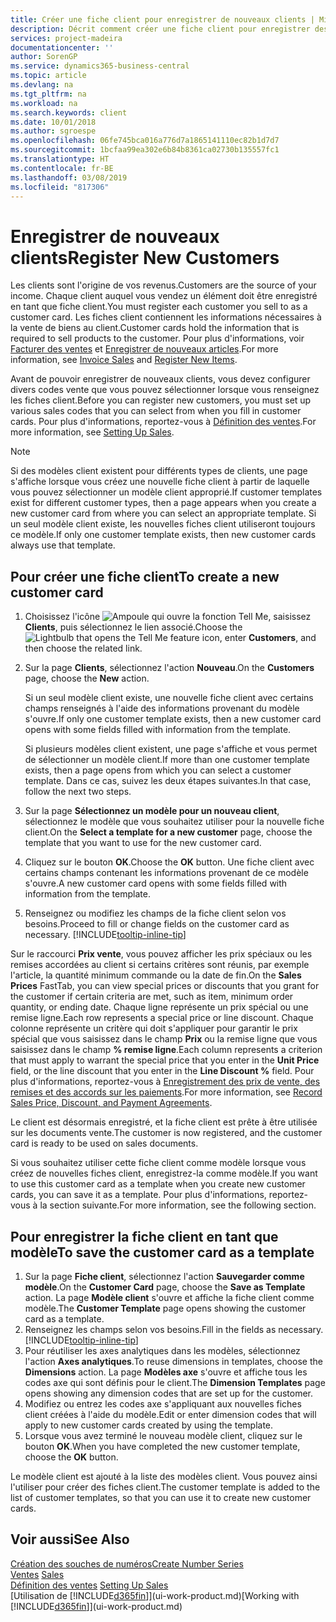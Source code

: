```yaml
---
title: Créer une fiche client pour enregistrer de nouveaux clients | Microsoft Docs
description: Décrit comment créer une fiche client pour enregistrer des informations sur chaque nouveau client ou client auquel vous vendez.
services: project-madeira
documentationcenter: ''
author: SorenGP
ms.service: dynamics365-business-central
ms.topic: article
ms.devlang: na
ms.tgt_pltfrm: na
ms.workload: na
ms.search.keywords: client
ms.date: 10/01/2018
ms.author: sgroespe
ms.openlocfilehash: 06fe745bca016a776d7a1865141110ec82b1d7d7
ms.sourcegitcommit: 1bcfaa99ea302e6b84b8361ca02730b135557fc1
ms.translationtype: HT
ms.contentlocale: fr-BE
ms.lasthandoff: 03/08/2019
ms.locfileid: "817306"
---
```

# <a name="register-new-customers"></a><span data-ttu-id="6361b-103">Enregistrer de nouveaux clients</span><span class="sxs-lookup"><span data-stu-id="6361b-103">Register New Customers</span></span>
<span data-ttu-id="6361b-104">Les clients sont l'origine de vos revenus.</span><span class="sxs-lookup"><span data-stu-id="6361b-104">Customers are the source of your income.</span></span> <span data-ttu-id="6361b-105">Chaque client auquel vous vendez un élément doit être enregistré en tant que fiche client.</span><span class="sxs-lookup"><span data-stu-id="6361b-105">You must register each customer you sell to as a customer card.</span></span> <span data-ttu-id="6361b-106">Les fiches client contiennent les informations nécessaires à la vente de biens au client.</span><span class="sxs-lookup"><span data-stu-id="6361b-106">Customer cards hold the information that is required to sell products to the customer.</span></span> <span data-ttu-id="6361b-107">Pour plus d'informations, voir [Facturer des ventes](sales-how-invoice-sales.md) et [Enregistrer de nouveaux articles](inventory-how-register-new-items.md).</span><span class="sxs-lookup"><span data-stu-id="6361b-107">For more information, see [Invoice Sales](sales-how-invoice-sales.md) and [Register New Items](inventory-how-register-new-items.md).</span></span>  

<span data-ttu-id="6361b-108">Avant de pouvoir enregistrer de nouveaux clients, vous devez configurer divers codes vente que vous pouvez sélectionner lorsque vous renseignez les fiches client.</span><span class="sxs-lookup"><span data-stu-id="6361b-108">Before you can register new customers, you must set up various sales codes that you can select from when you fill in customer cards.</span></span> <span data-ttu-id="6361b-109">Pour plus d'informations, reportez-vous à [Définition des ventes](sales-setup-sales.md).</span><span class="sxs-lookup"><span data-stu-id="6361b-109">For more information, see [Setting Up Sales](sales-setup-sales.md).</span></span>

> [!NOTE]  
>   <span data-ttu-id="6361b-110">Si des modèles client existent pour différents types de clients, une page s'affiche lorsque vous créez une nouvelle fiche client à partir de laquelle vous pouvez sélectionner un modèle client approprié.</span><span class="sxs-lookup"><span data-stu-id="6361b-110">If customer templates exist for different customer types, then a page appears when you create a new customer card from where you can select an appropriate template.</span></span> <span data-ttu-id="6361b-111">Si un seul modèle client existe, les nouvelles fiches client utiliseront toujours ce modèle.</span><span class="sxs-lookup"><span data-stu-id="6361b-111">If only one customer template exists, then new customer cards always use that template.</span></span>

## <a name="to-create-a-new-customer-card"></a><span data-ttu-id="6361b-112">Pour créer une fiche client</span><span class="sxs-lookup"><span data-stu-id="6361b-112">To create a new customer card</span></span>
1. <span data-ttu-id="6361b-113">Choisissez l'icône ![Ampoule qui ouvre la fonction Tell Me](media/ui-search/search_small.png "Dites-moi ce que vous voulez faire"), saisissez **Clients**, puis sélectionnez le lien associé.</span><span class="sxs-lookup"><span data-stu-id="6361b-113">Choose the ![Lightbulb that opens the Tell Me feature](media/ui-search/search_small.png "Tell me what you want to do") icon, enter **Customers**, and then choose the related link.</span></span>  
2. <span data-ttu-id="6361b-114">Sur la page **Clients**, sélectionnez l'action **Nouveau**.</span><span class="sxs-lookup"><span data-stu-id="6361b-114">On the **Customers** page, choose the **New** action.</span></span>

    <span data-ttu-id="6361b-115">Si un seul modèle client existe, une nouvelle fiche client avec certains champs renseignés à l'aide des informations provenant du modèle s'ouvre.</span><span class="sxs-lookup"><span data-stu-id="6361b-115">If only one customer template exists, then a new customer card opens with some fields filled with information from the template.</span></span>

    <span data-ttu-id="6361b-116">Si plusieurs modèles client existent, une page s'affiche et vous permet de sélectionner un modèle client.</span><span class="sxs-lookup"><span data-stu-id="6361b-116">If more than one customer template exists, then a page opens from which you can select a customer template.</span></span> <span data-ttu-id="6361b-117">Dans ce cas, suivez les deux étapes suivantes.</span><span class="sxs-lookup"><span data-stu-id="6361b-117">In that case, follow the next two steps.</span></span>
3. <span data-ttu-id="6361b-118">Sur la page **Sélectionnez un modèle pour un nouveau client**, sélectionnez le modèle que vous souhaitez utiliser pour la nouvelle fiche client.</span><span class="sxs-lookup"><span data-stu-id="6361b-118">On the **Select a template for a new customer** page, choose the template that you want to use for the new customer card.</span></span>
4. <span data-ttu-id="6361b-119">Cliquez sur le bouton **OK**.</span><span class="sxs-lookup"><span data-stu-id="6361b-119">Choose the **OK** button.</span></span> <span data-ttu-id="6361b-120">Une fiche client avec certains champs contenant les informations provenant de ce modèle s'ouvre.</span><span class="sxs-lookup"><span data-stu-id="6361b-120">A new customer card opens with some fields filled with information from the template.</span></span>  
5. <span data-ttu-id="6361b-121">Renseignez ou modifiez les champs de la fiche client selon vos besoins.</span><span class="sxs-lookup"><span data-stu-id="6361b-121">Proceed to fill or change fields on the customer card as necessary.</span></span> [!INCLUDE[tooltip-inline-tip](includes/tooltip-inline-tip_md.md)]

<span data-ttu-id="6361b-122">Sur le raccourci **Prix vente**, vous pouvez afficher les prix spéciaux ou les remises accordées au client si certains critères sont réunis, par exemple l'article, la quantité minimum commande ou la date de fin.</span><span class="sxs-lookup"><span data-stu-id="6361b-122">On the **Sales Prices** FastTab, you can view special prices or discounts that you grant for the customer if certain criteria are met, such as item, minimum order quantity, or ending date.</span></span> <span data-ttu-id="6361b-123">Chaque ligne représente un prix spécial ou une remise ligne.</span><span class="sxs-lookup"><span data-stu-id="6361b-123">Each row represents a special price or line discount.</span></span> <span data-ttu-id="6361b-124">Chaque colonne représente un critère qui doit s'appliquer pour garantir le prix spécial que vous saisissez dans le champ **Prix** ou la remise ligne que vous saisissez dans le champ **% remise ligne**.</span><span class="sxs-lookup"><span data-stu-id="6361b-124">Each column represents a criterion that must apply to warrant the special price that you enter in the **Unit Price** field, or the line discount that you enter in the **Line Discount %** field.</span></span> <span data-ttu-id="6361b-125">Pour plus d'informations, reportez-vous à [Enregistrement des prix de vente, des remises et des accords sur les paiements](sales-how-record-sales-price-discount-payment-agreements.md).</span><span class="sxs-lookup"><span data-stu-id="6361b-125">For more information, see [Record Sales Price, Discount, and Payment Agreements](sales-how-record-sales-price-discount-payment-agreements.md).</span></span>

<span data-ttu-id="6361b-126">Le client est désormais enregistré, et la fiche client est prête à être utilisée sur les documents vente.</span><span class="sxs-lookup"><span data-stu-id="6361b-126">The customer is now registered, and the customer card is ready to be used on sales documents.</span></span>

<span data-ttu-id="6361b-127">Si vous souhaitez utiliser cette fiche client comme modèle lorsque vous créez de nouvelles fiches client, enregistrez-la comme modèle.</span><span class="sxs-lookup"><span data-stu-id="6361b-127">If you want to use this customer card as a template when you create new customer cards, you can save it as a template.</span></span> <span data-ttu-id="6361b-128">Pour plus d'informations, reportez-vous à la section suivante.</span><span class="sxs-lookup"><span data-stu-id="6361b-128">For more information, see the following section.</span></span>

## <a name="to-save-the-customer-card-as-a-template"></a><span data-ttu-id="6361b-129">Pour enregistrer la fiche client en tant que modèle</span><span class="sxs-lookup"><span data-stu-id="6361b-129">To save the customer card as a template</span></span>
1. <span data-ttu-id="6361b-130">Sur la page **Fiche client**, sélectionnez l'action **Sauvegarder comme modèle**.</span><span class="sxs-lookup"><span data-stu-id="6361b-130">On the **Customer Card** page, choose the **Save as Template** action.</span></span> <span data-ttu-id="6361b-131">La page **Modèle client** s'ouvre et affiche la fiche client comme modèle.</span><span class="sxs-lookup"><span data-stu-id="6361b-131">The **Customer Template** page opens showing the customer card as a template.</span></span>
2. <span data-ttu-id="6361b-132">Renseignez les champs selon vos besoins.</span><span class="sxs-lookup"><span data-stu-id="6361b-132">Fill in the fields as necessary.</span></span> [!INCLUDE[tooltip-inline-tip](includes/tooltip-inline-tip_md.md)]
3. <span data-ttu-id="6361b-133">Pour réutiliser les axes analytiques dans les modèles, sélectionnez l'action **Axes analytiques**.</span><span class="sxs-lookup"><span data-stu-id="6361b-133">To reuse dimensions in templates, choose the **Dimensions** action.</span></span> <span data-ttu-id="6361b-134">La page **Modèles axe** s'ouvre et affiche tous les codes axe qui sont définis pour le client.</span><span class="sxs-lookup"><span data-stu-id="6361b-134">The **Dimension Templates** page opens showing any dimension codes that are set up for the customer.</span></span>
4. <span data-ttu-id="6361b-135">Modifiez ou entrez les codes axe s'appliquant aux nouvelles fiches client créées à l'aide du modèle.</span><span class="sxs-lookup"><span data-stu-id="6361b-135">Edit or enter dimension codes that will apply to new customer cards created by using the template.</span></span>  
5. <span data-ttu-id="6361b-136">Lorsque vous avez terminé le nouveau modèle client, cliquez sur le bouton **OK**.</span><span class="sxs-lookup"><span data-stu-id="6361b-136">When you have completed the new customer template, choose the **OK** button.</span></span>

<span data-ttu-id="6361b-137">Le modèle client est ajouté à la liste des modèles client. Vous pouvez ainsi l'utiliser pour créer des fiches client.</span><span class="sxs-lookup"><span data-stu-id="6361b-137">The customer template is added to the list of customer templates, so that you can use it to create new customer cards.</span></span>

## <a name="see-also"></a><span data-ttu-id="6361b-138">Voir aussi</span><span class="sxs-lookup"><span data-stu-id="6361b-138">See Also</span></span>
[<span data-ttu-id="6361b-139">Création des souches de numéros</span><span class="sxs-lookup"><span data-stu-id="6361b-139">Create Number Series</span></span>](ui-create-number-series.md)  
<span data-ttu-id="6361b-140">[Ventes](sales-manage-sales.md)  </span><span class="sxs-lookup"><span data-stu-id="6361b-140">[Sales](sales-manage-sales.md)  </span></span>  
<span data-ttu-id="6361b-141">[Définition des ventes](sales-setup-sales.md)  </span><span class="sxs-lookup"><span data-stu-id="6361b-141">[Setting Up Sales](sales-setup-sales.md)  </span></span>  
<span data-ttu-id="6361b-142">[Utilisation de [!INCLUDE[d365fin](includes/d365fin_md.md)]](ui-work-product.md)</span><span class="sxs-lookup"><span data-stu-id="6361b-142">[Working with [!INCLUDE[d365fin](includes/d365fin_md.md)]](ui-work-product.md)</span></span>
